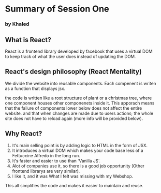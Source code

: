 # Summary of Session One
### by Khaled

## What is React?
React is a frontend library developed by facebook that uses a virtual DOM to keep track of what the user does  instead of updating the DOM.

## React's design philosophy (React Mentality) 

We divide the website into reusable components. 
Each compenent is writen as a function that displays jsx. 

the code is written like a root structure of plant or a christmas tree, where one component houses other componenets inside it. This apporach means that the failure of components lower below does not affect the entire website. and that when changes are made due to users actions; the whole site does not have to reload again (more info will be provided below).

## Why React?

1. It's main selling point is by adding logic to HTML in the form of JSX.
2. It introduces a virtual DOM which makes your code base less of a Fettuccine Alfredo in the long run.
3. It's faster and easier to use than 'Vanilla JS'.
4. Alot of companies use it, so there is a good job opportunity (Other frontend librarys are very similar).
5. I like it, and it was What I felt was missing with my Webshop.

 

This all simplifies the code and makes it easier to maintain and reuse.


